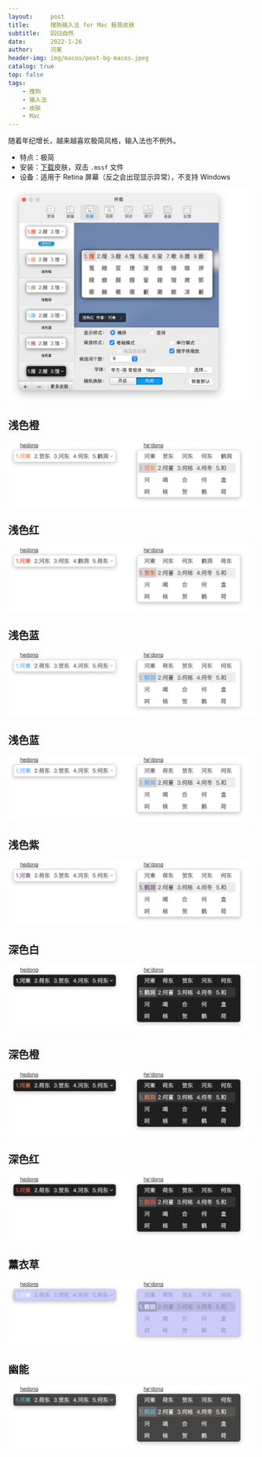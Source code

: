 ```yaml
---
layout:     post
title:      搜狗输入法 for Mac 极简皮肤
subtitle:   回归自然
date:       2022-1-26
author:     河東
header-img: img/macos/post-bg-macos.jpeg
catalog: true
top: false
tags:
    - 搜狗
    - 输入法
    - 皮肤
    - Mac
---
```


随着年纪增长，越来越喜欢极简风格，输入法也不例外。

* 特点：极简  
* 安装：[下载](https://github.com/ssnhd/sogou-skin/archive/refs/heads/main.zip)皮肤，双击 `.mssf` 文件
* 设备：适用于 Retina 屏幕（反之会出现显示异常），不支持 Windows


![](/img/sogou/01.png)

## 浅色橙

![](/img/sogou/浅色橙.png)

## 浅色红


![](/img/sogou/浅色红.png)

## 浅色蓝

![](/img/sogou/浅色蓝.png)

## 浅色蓝
![](/img/sogou/浅色蓝.png)

## 浅色紫
![](/img/sogou/浅色紫.png)


## 深色白
![](/img/sogou/深色白.png)

## 深色橙
![](/img/sogou/深色橙.png)

## 深色红
![](/img/sogou/深色红.png)

## 薰衣草

![](/img/sogou/薰衣草.png)

## 幽能
![](/img/sogou/幽能.png)